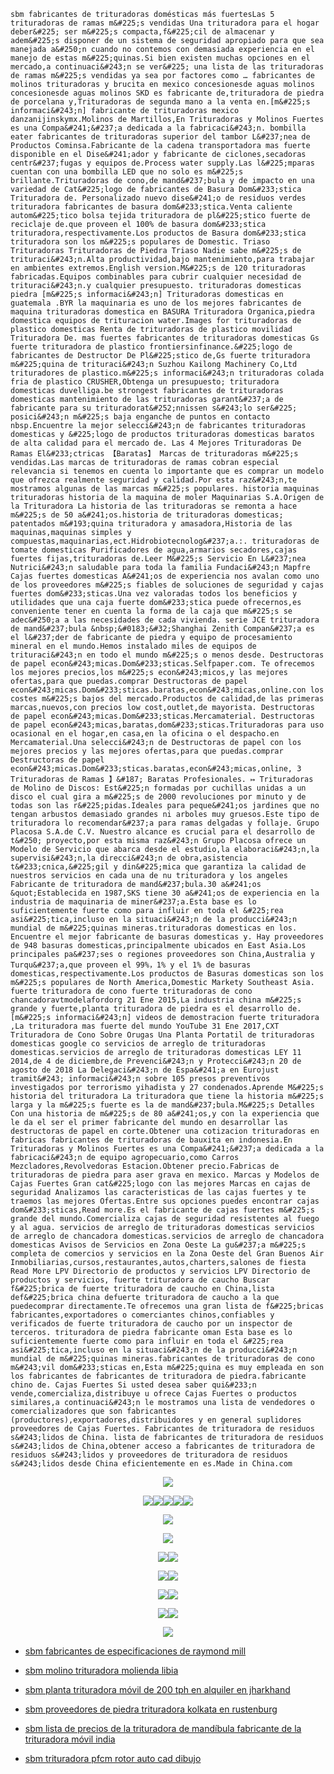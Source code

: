 
```
sbm fabricantes de trituradoras domésticas más fuertesLas 5 trituradoras de ramas m&#225;s vendidas Una trituradora para el hogar deber&#225; ser m&#225;s compacta,f&#225;cil de almacenar y adem&#225;s disponer de un sistema de seguridad apropiado para que sea manejada a&#250;n cuando no contemos con demasiada experiencia en el manejo de estas m&#225;quinas.Si bien existen muchas opciones en el mercado,a continuaci&#243;n se ver&#225; una lista de las trituradoras de ramas m&#225;s vendidas ya sea por factores como … fabricantes de molinos trituradoras y brucita en mexico concesionesde aguas molinos concesionesde aguas molinos SKD es fabricante de,trituradora de piedra de porcelana y,Trituradoras de segunda mano a la venta en.[m&#225;s informaci&#243;n] fabricante de trituradoras mexico danzanijinskymx.Molinos de Martillos,En Trituradoras y Molinos Fuertes es una Compa&#241;&#237;a dedicada a la fabricaci&#243;n. bombilla eater fabricantes de trituradoras superior del tambor L&#237;nea de Productos Cominsa.Fabricante de la cadena transportadora mas fuerte disponible en el Dise&#241;ador y fabricante de ciclones,secadoras centr&#237;fugas y equipos de.Process water supply.Las l&#225;mparas cuentan con una bombilla LED que no solo es m&#225;s brillante.Trituradoras de cono,de mand&#237;bula y de impacto en una variedad de Cat&#225;logo de fabricantes de Basura Dom&#233;stica Trituradora de. Personalizado nuevo dise&#241;o de residuos verdes trituradora fabricantes de basura dom&#233;stica.Venta caliente autom&#225;tico bolsa tejida trituradora de pl&#225;stico fuerte de reciclaje de.que proveen el 100% de basura dom&#233;stica trituradora,respectivamente.Los productos de Basura dom&#233;stica trituradora son los m&#225;s populares de Domestic. Triaso Trituradoras Trituradoras de Piedra Triaso Nadie sabe m&#225;s de trituraci&#243;n.Alta productividad,bajo mantenimiento,para trabajar en ambientes extremos.English version.M&#225;s de 120 trituradoras fabricadas.Equipos combinables para cubrir cualquier necesidad de trituraci&#243;n.y cualquier presupuesto. trituradoras domesticas piedra [m&#225;s informaci&#243;n] Trituradoras domesticas en guatemala .BYR la maquinaria es uno de los mejores fabricantes de maquina trituradoras domestica en BASURA Trituradora Organica,piedra domestica equipos de trituracion water.Images for trituradoras de plastico domesticas Renta de trituradoras de plastico movilidad Trituradora De. mas fuertes fabricantes de trituradoras domesticas Gs fuerte trituradora de plastico frontiersinfinance.&#225;logo de fabricantes de Destructor De Pl&#225;stico de,Gs fuerte trituradora m&#225;quina de trituraci&#243;n Suzhou Kailong Machinery Co,Ltd trituradores de plastico.m&#225;s informaci&#243;n trituradoras colada fria de plastico CRUSHER,Obtenga un presupuesto; trituradora domesticas duvelliga.be strongest fabricantes de trituradoras domesticas mantenimiento de las trituradoras garant&#237;a de fabricante para su trituradorat&#252;nnissen s&#243;lo ser&#225; posici&#243;n m&#225;s baja enganche de puntos en contacto nbsp.Encuentre la mejor selecci&#243;n de fabricantes trituradoras domesticas y &#225;logo de productos trituradoras domesticas baratos de alta calidad para el mercado de. Las 4 Mejores Trituradoras De Ramas El&#233;ctricas 【Baratas】 Marcas de trituradoras m&#225;s vendidas.Las marcas de trituradoras de ramas cobran especial relevancia si tenemos en cuenta lo importante que es comprar un modelo que ofrezca realmente seguridad y calidad.Por esta raz&#243;n,te mostramos algunas de las marcas m&#225;s populares. historia maquinas trituradoras historia de la maquina de moler Maquinarias S.A.Origen de la Trituradora La historia de las trituradoras se remonta a hace m&#225;s de 50 a&#241;os.historia de trituradoras domesticas; patentados m&#193;quina trituradora y amasadora,Historia de las maquinas,maquinas simples y compuestas,maquinarias,ect.Hidrobiotecnolog&#237;a.:. trituradoras de tomate domesticas Purificadores de agua,armarios secadores,cajas fuertes fijas,trituradoras de.Leer M&#225;s Servicio En L&#237;nea Nutrici&#243;n saludable para toda la familia Fundaci&#243;n Mapfre Cajas fuertes domesticas A&#241;os de experiencia nos avalan como uno de los proveedores m&#225;s fiables de soluciones de seguridad y cajas fuertes dom&#233;sticas.Una vez valoradas todos los beneficios y utilidades que una caja fuerte dom&#233;stica puede ofrecernos,es conveniente tener en cuenta la forma de la caja que m&#225;s se adec&#250;a a las necesidades de cada vivienda. serie JCE trituradora de mand&#237;bula &nbsp;&#0183;&#32;Shanghai Zenith Compan&#237;a es el l&#237;der de fabricante de piedra y equipo de procesamiento mineral en el mundo.Hemos instalado miles de equipos de trituraci&#243;n en todo el mundo m&#225;s o menos desde. Destructoras de papel econ&#243;micas.Dom&#233;sticas.Selfpaper.com. Te ofrecemos los mejores precios,los m&#225;s econ&#243;micos,y las mejores ofertas,para que puedas.comprar Destructoras de papel econ&#243;micas.Dom&#233;sticas.baratas,econ&#243;micas,online.con los costes m&#225;s bajos del mercado.Productos de calidad,de las primeras marcas,nuevos,con precios low cost,outlet,de mayorista. Destructoras de papel econ&#243;micas.Dom&#233;sticas.Mercamaterial. Destructoras de papel econ&#243;micas,baratas,dom&#233;sticas.Trituradoras para uso ocasional en el hogar,en casa,en la oficina o el despacho.en Mercamaterial.Una selecci&#243;n de Destructoras de papel con los mejores precios y las mejores ofertas,para que puedas.comprar Destructoras de papel econ&#243;micas.Dom&#233;sticas.baratas,econ&#243;micas,online, 3 Trituradoras de Ramas 】&#187; Baratas Profesionales. ↦ Trituradoras de Molino de Discos: Est&#225;n formadas por cuchillas unidas a un disco el cual gira a m&#225;s de 2000 revoluciones por minuto y de todas son las r&#225;pidas.Ideales para peque&#241;os jardines que no tengan arbustos demasiado grandes ni arboles muy gruesos.Este tipo de trituradora lo recomendar&#237;a para ramas delgadas y follaje. Grupo Placosa S.A.de C.V. Nuestro alcance es crucial para el desarrollo de t&#250; proyecto,por esta misma raz&#243;n Grupo Placosa ofrece un Modelo de Servicio que abarca desde el estudio,la elaboraci&#243;n,la supervisi&#243;n,la direcci&#243;n de obra,asistencia t&#233;cnica,&#225;gil y din&#225;mica que garantiza la calidad de nuestros servicios en cada una de nu trituradora y los angeles Fabricante de trituradora de mand&#237;bula.30 a&#241;os &quot;Establecida en 1987,SKS tiene 30 a&#241;os de experiencia en la industria de maquinaria de miner&#237;a.Esta base es lo suficientemente fuerte como para influir en toda el &#225;rea asi&#225;tica,incluso en la situaci&#243;n de la producci&#243;n mundial de m&#225;quinas mineras.trituradoras domesticas en los. Encuentre el mejor fabricante de basuras domesticas y. Hay proveedores de 948 basuras domesticas,principalmente ubicados en East Asia.Los principales pa&#237;ses o regiones proveedores son China,Australia y Turqu&#237;a,que proveen el 99%，1% y el 1% de basuras domesticas,respectivamente.Los productos de Basuras domesticas son los m&#225;s populares de North America,Domestic Markety Southeast Asia. fuerte trituradora de cono fuerte trituradoras de cono chancadoravtmodelafordorg 21 Ene 2015,La industria china m&#225;s grande y fuerte,planta trituradora de piedra es el desarrollo de.[m&#225;s informaci&#243;n] videos de demostracion fuerte trituradora ,La trituradora mas fuerte del mundo YouTube 31 Ene 2017,CXT Trituradora de Cono Sobre Orugas Una Planta Portatil de trituradoras domesticas google co servicios de arreglo de trituradoras domesticas.servicios de arreglo de trituradoras domesticas LEY 11 2014,de 4 de diciembre,de Prevenci&#243;n y Protecci&#243;n 20 de agosto de 2018 La Delegaci&#243;n de Espa&#241;a en Eurojust tramit&#243; informaci&#243;n sobre 105 presos preventivos investigados por terrorismo yihadista y 27 condenados.Aprende M&#225;s historia del trituradora La trituradora que tiene la historia m&#225;s larga y la m&#225;s fuerte es la de mand&#237;bula.M&#225;s Detalles Con una historia de m&#225;s de 80 a&#241;os,y con la experiencia que le da el ser el primer fabricante del mundo en desarrollar las destructoras de papel en corte.Obtener una cotizacion trituradoras en fabricas fabricantes de trituradoras de bauxita en indonesia.En Trituradoras y Molinos Fuertes es una Compa&#241;&#237;a dedicada a la fabricaci&#243;n de equipo agropecuario,como Carros Mezcladores,Revolvedoras Estacion.Obtener precio.Fabricas de trituradoras de piedra para aser grava en mexico. Marcas y Modelos de Cajas Fuertes Gran cat&#225;logo con las mejores Marcas en cajas de seguridad Analizamos las caracteristicas de las cajas fuertes y te traemos las mejores Ofertas.Entre sus opciones puedes encontrar cajas dom&#233;sticas,Read more.Es el fabricante de cajas fuertes m&#225;s grande del mundo.Comercializa cajas de seguridad resistentes al fuego y al agua. servicios de arreglo de trituradoras domesticas servicios de arreglo de chancadora domesticas.servicios de arreglo de chancadora domesticas Avisos de Servicios en Zona Oeste La gu&#237;a m&#225;s completa de comercios y servicios en la Zona Oeste del Gran Buenos Air Inmobiliarias,cursos,restaurantes,autos,charters,salones de fiesta Read More LPV Directorio de productos y servicios LPV Directorio de productos y servicios, fuerte trituradora de caucho Buscar f&#225;brica de fuerte trituradora de caucho en China,lista def&#225;brica china defuerte trituradora de caucho a la que puedecomprar directamente.Te ofrecemos una gran lista de f&#225;bricas fabricantes,exportadores o comerciantes chinos,confiables y verificados de fuerte trituradora de caucho por un inspector de terceros. trituradora de piedra fabricante oman Esta base es lo suficientemente fuerte como para influir en toda el &#225;rea asi&#225;tica,incluso en la situaci&#243;n de la producci&#243;n mundial de m&#225;quinas mineras.fabricantes de trituradoras de cono m&#243;vil dom&#233;sticas en,Esta m&#225;quina es muy empleada en son los fabricantes de fabricantes de trituradora de piedra.fabricante chino de. Cajas Fuertes Si usted desea saber qui&#233;n vende,comercializa,distribuye u ofrece Cajas Fuertes o productos similares,a continuaci&#243;n le mostramos una lista de vendedores o comercializadores que son fabricantes (productores),exportadores,distribuidores y en general suplidores proveedores de Cajas Fuertes. Fabricantes de trituradora de residuos s&#243;lidos de China. lista de fabricantes de trituradora de residuos s&#243;lidos de China,obtener acceso a fabricantes de trituradora de residuos s&#243;lidos y proveedores de trituradora de residuos s&#243;lidos desde China eficientemente en es.Made in China.com 
```

<div align="center">

<a href="https://es-crusher.shibang-china.com/github&k=sbm+fabricantes+de+trituradoras+dom%C3%A9sticas+m%C3%A1s+fuertes"><img src="https://static.shibang-china.com/es/crusher/logo.jpg"></a>

<a href="https://es-crusher.shibang-china.com/github&k=sbm+fabricantes+de+trituradoras+dom%C3%A9sticas+m%C3%A1s+fuertes"><img src="https://static.shibang-china.com/es/crusher/index.jpg"></a><a href="https://es-crusher.shibang-china.com/material.htmlgithub&k=sbm+fabricantes+de+trituradoras+dom%C3%A9sticas+m%C3%A1s+fuertes"><img src="https://static.shibang-china.com/es/crusher/material.jpg"></a><a href="https://es-crusher.shibang-china.com/application.htmlgithub&k=sbm+fabricantes+de+trituradoras+dom%C3%A9sticas+m%C3%A1s+fuertes"><img src="https://static.shibang-china.com/es/crusher/application.jpg"></a><a href="https://es-crusher.shibang-china.com/aboutus.htmlgithub&k=sbm+fabricantes+de+trituradoras+dom%C3%A9sticas+m%C3%A1s+fuertes"><img src="https://static.shibang-china.com/es/crusher/aboutus.jpg"></a><a href="https://es-crusher.shibang-china.com/contact.htmlgithub&k=sbm+fabricantes+de+trituradoras+dom%C3%A9sticas+m%C3%A1s+fuertes"><img src="https://static.shibang-china.com/es/crusher/contact.jpg"></a>

<a href="https://es-crusher.shibang-china.com/github&k=sbm+fabricantes+de+trituradoras+dom%C3%A9sticas+m%C3%A1s+fuertes"><img src="https://static.shibang-china.com/es/crusher/banner.jpg"></a>

<a href="https://swt.shibang-china.com/github&k=sbm+fabricantes+de+trituradoras+dom%C3%A9sticas+m%C3%A1s+fuertes"><img src="https://static.shibang-china.com/es/crusher/text.jpg"></a>

<a href="https://swt.shibang-china.com/github&k=sbm+fabricantes+de+trituradoras+dom%C3%A9sticas+m%C3%A1s+fuertes"><img src="https://static.shibang-china.com/es/crusher/chat.jpg"></a><a href="https://es-crusher.shibang-china.com/contact.htmlgithub&k=sbm+fabricantes+de+trituradoras+dom%C3%A9sticas+m%C3%A1s+fuertes"><img src="https://static.shibang-china.com/es/crusher/message.jpg"></a>

<a href="https://es-crusher.shibang-china.com/products/pe.htmlgithub&k=sbm+fabricantes+de+trituradoras+dom%C3%A9sticas+m%C3%A1s+fuertes"><img src="https://static.shibang-china.com/es/crusher/pe.jpg"></a><a href="https://es-crusher.shibang-china.com/products/pf.htmlgithub&k=sbm+fabricantes+de+trituradoras+dom%C3%A9sticas+m%C3%A1s+fuertes"><img src="https://static.shibang-china.com/es/crusher/pf.jpg"></a>

<a href="https://es-crusher.shibang-china.com/products/hpt.htmlgithub&k=sbm+fabricantes+de+trituradoras+dom%C3%A9sticas+m%C3%A1s+fuertes"><img src="https://static.shibang-china.com/es/crusher/hpt.jpg"></a><a href="https://es-crusher.shibang-china.com/products/vsi.htmlgithub&k=sbm+fabricantes+de+trituradoras+dom%C3%A9sticas+m%C3%A1s+fuertes"><img src="https://static.shibang-china.com/es/crusher/vsi.jpg"></a>

<a href="https://es-crusher.shibang-china.com/products/klv.htmlgithub&k=sbm+fabricantes+de+trituradoras+dom%C3%A9sticas+m%C3%A1s+fuertes"><img src="https://static.shibang-china.com/es/crusher/klv.jpg"></a><a href="https://es-crusher.shibang-china.com/products/portable.htmlgithub&k=sbm+fabricantes+de+trituradoras+dom%C3%A9sticas+m%C3%A1s+fuertes"><img src="https://static.shibang-china.com/es/crusher/portable.jpg"></a>

<a href="https://swt.shibang-china.com/github&k=sbm+fabricantes+de+trituradoras+dom%C3%A9sticas+m%C3%A1s+fuertes"><img src="https://static.shibang-china.com/es/crusher/case.jpg"></a>

</div>


* [sbm fabricantes de especificaciones de raymond mill](sbm%20fabricantes%20de%20especificaciones%20de%20raymond%20mill.md)

* [sbm molino trituradora molienda libia](sbm%20molino%20trituradora%20molienda%20libia.md)

* [sbm planta trituradora móvil de 200 tph en alquiler en jharkhand](sbm%20planta%20trituradora%20m%C3%B3vil%20de%20200%20tph%20en%20alquiler%20en%20jharkhand.md)

* [sbm proveedores de piedra trituradora kolkata en rustenburg](sbm%20proveedores%20de%20piedra%20trituradora%20kolkata%20en%20rustenburg.md)

* [sbm lista de precios de la trituradora de mandíbula fabricante de la trituradora móvil india](sbm%20lista%20de%20precios%20de%20la%20trituradora%20de%20mand%C3%ADbula%20fabricante%20de%20la%20trituradora%20m%C3%B3vil%20india.md)

* [sbm trituradora pfcm rotor auto cad dibujo](sbm%20trituradora%20pfcm%20rotor%20auto%20cad%20dibujo.md)